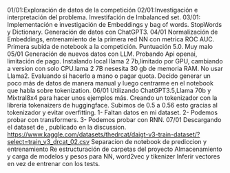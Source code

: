01/01:Exploración de datos de la competición
02/01:Investigación e interpretación del problema. Investifación de Imbalanced set.
03/01: Implementación e investigación de Embeddings y bag of words. StopWords y Dictionary. Generación de datos con ChatGPT3.
04/01 Normalización de Embeddings, entrenamiento de la primera red NN con metrica ROC AUC. Primera subida de notebook a la competición. Puntuación 5.0. Muy malo
05/01 Generación de nuevos datos con LLM. Probando Api openai, limitación de pago. Instalando local llama 2 7b,limitado por GPU, cambiando a version con solo CPU.lama 2 7B nesesita 30 gb de memoria RAM.
No usar Llama2. Evaluando si hacerlo a mano o pagar quota.
Decido generar un poco más de datos de manera manual y luego centrarme en el notebook que habla sobre tokenization.
06/01 Utilizando ChatGPT3.5,Llama 70b y Mixtral8x4 para hacer unos ejemplos más.
Creando un tokenizador con la libreria tokenaizers de huggingface.
Subimos de 0.5 a 0.56 esto gracias al tokenizador y evitar overfitting.
1- Faltan datos en mi dataset.
2- Podemos probar con transformers.
3- Podemos probar con RNN.
07/01 Descargando el dataset de , publicado en la discussion.
https://www.kaggle.com/datasets/thedrcat/daigt-v3-train-dataset/?select=train_v3_drcat_02.csv
Separacion de notebook de prediccion y entrenamiento
Re estructuración de carpetas del proyecto
Almacenamiento y carga de modelos y pesos para NN, word2vec y tikenizer
Inferir vectores en vez de entrenar con los tests.